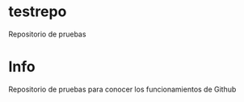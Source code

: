 # testrepo
Repositorio de pruebas

# Info
Repositorio de pruebas para conocer los funcionamientos de Github
